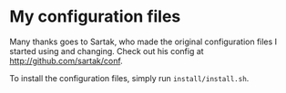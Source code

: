# My configuration files

Many thanks goes to Sartak, who made the original configuration files I started using and changing.
Check out his config at http://github.com/sartak/conf.

To install the configuration files, simply run `install/install.sh`.
